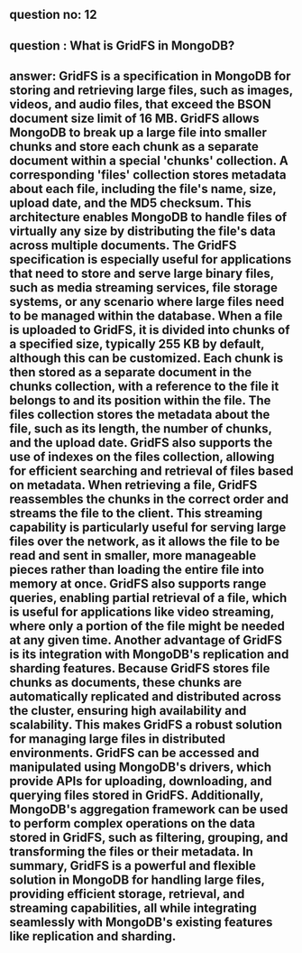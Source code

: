 
## question no: 12

## question : What is GridFS in MongoDB?

## answer: GridFS is a specification in MongoDB for storing and retrieving large files, such as images, videos, and audio files, that exceed the BSON document size limit of 16 MB. GridFS allows MongoDB to break up a large file into smaller chunks and store each chunk as a separate document within a special 'chunks' collection. A corresponding 'files' collection stores metadata about each file, including the file's name, size, upload date, and the MD5 checksum. This architecture enables MongoDB to handle files of virtually any size by distributing the file's data across multiple documents. The GridFS specification is especially useful for applications that need to store and serve large binary files, such as media streaming services, file storage systems, or any scenario where large files need to be managed within the database. When a file is uploaded to GridFS, it is divided into chunks of a specified size, typically 255 KB by default, although this can be customized. Each chunk is then stored as a separate document in the chunks collection, with a reference to the file it belongs to and its position within the file. The files collection stores the metadata about the file, such as its length, the number of chunks, and the upload date. GridFS also supports the use of indexes on the files collection, allowing for efficient searching and retrieval of files based on metadata. When retrieving a file, GridFS reassembles the chunks in the correct order and streams the file to the client. This streaming capability is particularly useful for serving large files over the network, as it allows the file to be read and sent in smaller, more manageable pieces rather than loading the entire file into memory at once. GridFS also supports range queries, enabling partial retrieval of a file, which is useful for applications like video streaming, where only a portion of the file might be needed at any given time. Another advantage of GridFS is its integration with MongoDB's replication and sharding features. Because GridFS stores file chunks as documents, these chunks are automatically replicated and distributed across the cluster, ensuring high availability and scalability. This makes GridFS a robust solution for managing large files in distributed environments. GridFS can be accessed and manipulated using MongoDB's drivers, which provide APIs for uploading, downloading, and querying files stored in GridFS. Additionally, MongoDB's aggregation framework can be used to perform complex operations on the data stored in GridFS, such as filtering, grouping, and transforming the files or their metadata. In summary, GridFS is a powerful and flexible solution in MongoDB for handling large files, providing efficient storage, retrieval, and streaming capabilities, all while integrating seamlessly with MongoDB's existing features like replication and sharding.
      